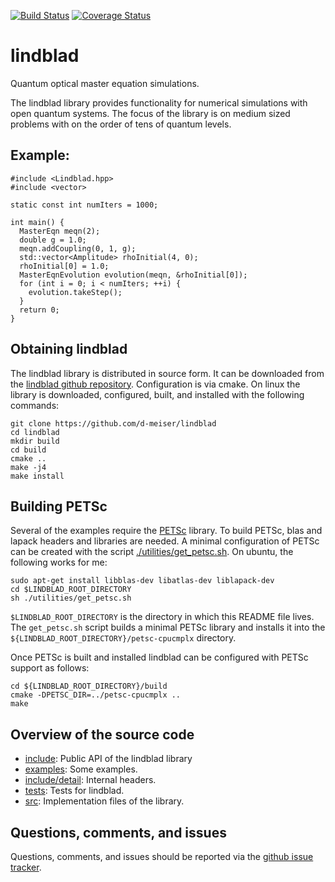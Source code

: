 [![Build Status](https://travis-ci.org/d-meiser/lindblad.png?branch=master)](https://travis-ci.org/d-meiser/lindblad)
[![Coverage Status](https://coveralls.io/repos/d-meiser/lindblad/badge.svg)](https://coveralls.io/r/d-meiser/lindblad)

lindblad
========

Quantum optical master equation simulations.

The lindblad library provides functionality for numerical simulations
with open quantum systems.  The focus of the library is on medium sized
problems with on the order of tens of quantum levels.


## Example:

```
#include <Lindblad.hpp>
#include <vector>

static const int numIters = 1000;

int main() {
  MasterEqn meqn(2);
  double g = 1.0;
  meqn.addCoupling(0, 1, g);
  std::vector<Amplitude> rhoInitial(4, 0);
  rhoInitial[0] = 1.0;
  MasterEqnEvolution evolution(meqn, &rhoInitial[0]);
  for (int i = 0; i < numIters; ++i) {
    evolution.takeStep();
  }
  return 0;
}
```


## Obtaining lindblad

The lindblad library is distributed in source form.  It can be
downloaded from the 
[lindblad github repository](https://github.com/d-meiser/lindblad).
Configuration is via cmake.  On linux the library is downloaded,
configured, built, and installed with the following commands:

```
git clone https://github.com/d-meiser/lindblad
cd lindblad
mkdir build
cd build
cmake ..
make -j4
make install
```

## Building PETSc

Several of the examples require the
[PETSc](http://www.mcs.anl.gov/petsc/) library.  To build PETSc, blas
and lapack headers and libraries are needed.  A minimal configuration of
PETSc can be created with the script
[./utilities/get_petsc.sh](./utilities/get_petsc.sh).  On ubuntu, the
following works for me:
```
sudo apt-get install libblas-dev libatlas-dev liblapack-dev
cd $LINDBLAD_ROOT_DIRECTORY
sh ./utilities/get_petsc.sh
```
`$LINDBLAD_ROOT_DIRECTORY` is the directory in which this README file
lives.  The `get_petsc.sh` script builds a minimal PETSc library and
installs it into the `${LINDBLAD_ROOT_DIRECTORY}/petsc-cpucmplx`
directory.

Once PETSc is built and installed lindblad can be configured with PETSc
support as follows:

```
cd ${LINDBLAD_ROOT_DIRECTORY}/build
cmake -DPETSC_DIR=../petsc-cpucmplx ..
make
```


## Overview of the source code

- [include](include): Public API of the lindblad library
- [examples](examples): Some examples.
- [include/detail](include/detail): Internal headers.
- [tests](tests): Tests for lindblad.
- [src](src): Implementation files of the library.


## Questions, comments, and issues

Questions, comments, and issues should be reported via the [github issue
tracker](https://github.com/d-meiser/lindblad/issues).

